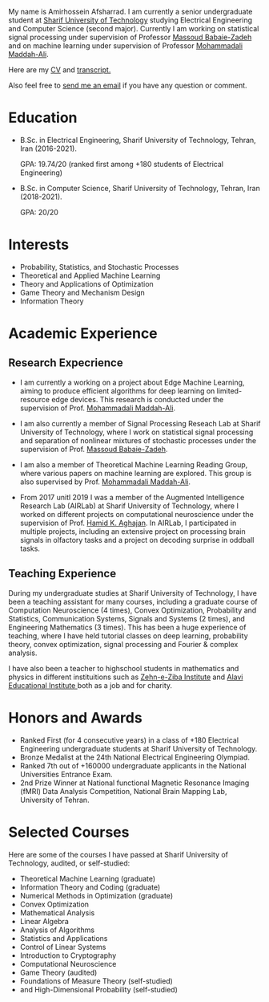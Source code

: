 My name is Amirhossein Afsharrad. I am currently a senior undergraduate student at <a href="http://www.sharif.ir/home">Sharif University of Technology</a> studying Electrical Engineering and Computer Science (second major). 
Currently I am working on statistical signal processing under supervision of Professor <a href="http://sharif.edu/~mbzadeh/">Massoud Babaie-Zadeh</a> and on machine learning under supervision of Professor [Mohammadali Maddah-Ali](https://scholar.google.com/citations?user=CFIJZwoAAAAJ&hl=en).

Here are my <a href="Amirhossein Afsharrad CV.pdf" download>CV</a> and 
<a href="Amirhossein Afsharrad Transcript.pdf" download>transcript.</a>

Also feel free to [send me an email](afsharrad.a@gmail.com) if you have any question or comment.



# Education
* B.Sc. in Electrical Engineering, Sharif University of Technology, Tehran, Iran (2016-2021).

  GPA: 19.74/20 (ranked first among +180 students of Electrical Engineering)
  
* B.Sc. in Computer Science, Sharif University of Technology, Tehran, Iran (2018-2021).

  GPA: 20/20

# Interests
* Probability, Statistics, and Stochastic Processes
* Theoretical and Applied Machine Learning
* Theory and Applications of Optimization
* Game Theory and Mechanism Design
* Information Theory

# Academic Experience
## Research Expecrience
* I am currently a working on a project about Edge Machine Learning, aiming to produce efficient algorithms for deep learning on limited-resource edge devices. This research is conducted under the supervision of Prof. <a href="https://scholar.google.com/citations?user=CFIJZwoAAAAJ&hl=en">Mohammadali Maddah-Ali</a>.

* I am also currently a member of Signal Processing Reseach Lab at Sharif University of Technology, where I work on statistical signal processing and separation of
nonlinear mixtures of stochastic processes under the supervision of Prof. <a href="http://sharif.edu/~mbzadeh/">Massoud Babaie-Zadeh</a>.
  
* I am also a member of Theoretical Machine Learning Reading Group, where various papers on machine learning are explored. This group is also supervised by Prof. <a href="https://scholar.google.com/citations?user=CFIJZwoAAAAJ&hl=en">Mohammadali Maddah-Ali</a>.

* From 2017 unitl 2019 I was a member of the Augmented Intelligence Research Lab (AIRLab) at Sharif University of Technology, where I worked on different projects on computational neuroscience under the supervision of Prof. <a href="https://scholar.google.com/citations?user=bLuKrjgAAAAJ&hl=en">Hamid K. Aghajan</a>. In AIRLab, I participated in multiple projects, including an extensive project on processing brain signals in olfactory tasks and a project on decoding surprise in oddball tasks.

## Teaching Experience
During my undergraduate studies at Sharif University of Technology, I have been a teaching assistant for many courses, including a graduate course of Computation Neuroscience (4 times), Convex Optimization, Probability and Statistics, Communication Systems, Signals and Systems (2 times), and Engineering Mathematics (3 times). This has been a huge experience of teaching, where I have held tutorial classes on deep learning, probability theory, convex optimization, signal processing and Fourier & complex analysis.

I have also been a teacher to highschool students in mathematics and physics in different instituitions such as <a href="https://amoozz.ir/">Zehn-e-Ziba Institute</a> and <a href="https://alavi.ir/"> Alavi Educational Institute </a> both as a job and for charity.

# Honors and Awards
* Ranked First (for 4 consecutive years) in a class of +180 Electrical Engineering undergraduate students at Sharif University of Technology.
* Bronze Medalist at the 24th National Electrical Engineering Olympiad.
* Ranked 7th out of +160000 undergraduate applicants in the National Universities Entrance Exam.
* 2nd Prize Winner at National functional Magnetic Resonance Imaging (fMRI) Data Analysis Competition, National Brain Mapping Lab, University of Tehran.

# Selected Courses
Here are some of the courses I have passed at Sharif University of Technology, audited, or self-studied:

* Theoretical Machine Learning (graduate)
* Information Theory and Coding (graduate)
* Numerical Methods in Optimization (graduate)
* Convex Optimization
* Mathematical Analysis
* Linear Algebra
* Analysis of Algorithms
* Statistics and Applications
* Control of Linear Systems
* Introduction to Cryptography
* Computational Neuroscience
* Game Theory (audited)
* Foundations of Measure Theory (self-studied)
* and High-Dimensional Probability (self-studied)
